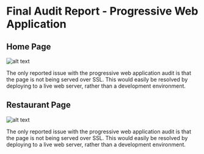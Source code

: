 # Final Audit Report - Progressive Web Application

## Home Page

![alt text](/accessibility/home-accessibility.png "Home Page PWA Report")

The only reported issue with the progressive web application audit is that the page is not being served over SSL. This would easily be resolved by deploying to a live web server, rather than a development environment.

## Restaurant Page

![alt text](/accessibility/restaurant-accessibility.png "Restaurant Page PWA Report")

The only reported issue with the progressive web application audit is that the page is not being served over SSL. This would easily be resolved by deploying to a live web server, rather than a development environment.
